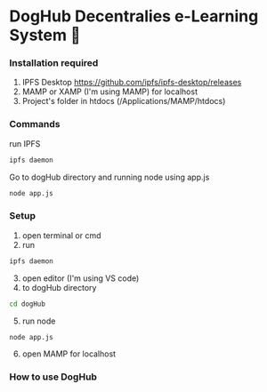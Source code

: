 # DogHub Decentralies e-Learning System :tada:

### Installation required 
1. IPFS Desktop https://github.com/ipfs/ipfs-desktop/releases
2. MAMP or XAMP (I'm using MAMP) for localhost
3. Project's folder in htdocs (/Applications/MAMP/htdocs)

### Commands

run IPFS
```bash
ipfs daemon 
```
Go to dogHub directory and running node using app.js
```bash
node app.js
```
### Setup
1. open terminal or cmd
2. run 
```bash
ipfs daemon 
```
3. open editor (I'm using VS code)
4. to dogHub directory
```bash
cd dogHub 
```
5. run node
```bash
node app.js 
```
6. open MAMP for localhost

### How to use DogHub

